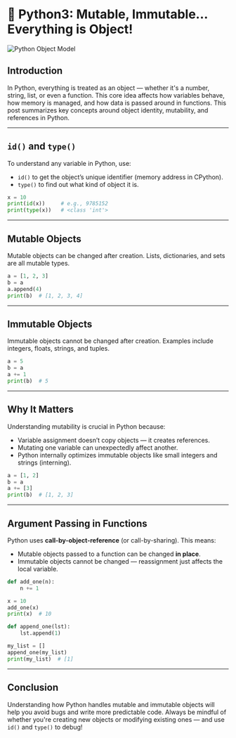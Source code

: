 # 🐍 Python3: Mutable, Immutable... Everything is Object!

![Python Object Model](https://upload.wikimedia.org/wikipedia/commons/c/c3/Python-logo-notext.svg)

## Introduction
In Python, everything is treated as an object — whether it's a number, string, list, or even a function. This core idea affects how variables behave, how memory is managed, and how data is passed around in functions. This post summarizes key concepts around object identity, mutability, and references in Python.

---

## `id()` and `type()`
To understand any variable in Python, use:
- `id()` to get the object’s unique identifier (memory address in CPython).
- `type()` to find out what kind of object it is.

```python
x = 10
print(id(x))     # e.g., 9785152
print(type(x))   # <class 'int'>
```

---

## Mutable Objects
Mutable objects can be changed after creation. Lists, dictionaries, and sets are all mutable types.

```python
a = [1, 2, 3]
b = a
a.append(4)
print(b)  # [1, 2, 3, 4]
```

---

## Immutable Objects
Immutable objects cannot be changed after creation. Examples include integers, floats, strings, and tuples.

```python
a = 5
b = a
a += 1
print(b)  # 5
```

---

## Why It Matters
Understanding mutability is crucial in Python because:
- Variable assignment doesn’t copy objects — it creates references.
- Mutating one variable can unexpectedly affect another.
- Python internally optimizes immutable objects like small integers and strings (interning).

```python
a = [1, 2]
b = a
a += [3]
print(b)  # [1, 2, 3]
```

---

## Argument Passing in Functions
Python uses **call-by-object-reference** (or call-by-sharing). This means:
- Mutable objects passed to a function can be changed **in place**.
- Immutable objects cannot be changed — reassignment just affects the local variable.

```python
def add_one(n):
    n += 1

x = 10
add_one(x)
print(x)  # 10

def append_one(lst):
    lst.append(1)

my_list = []
append_one(my_list)
print(my_list)  # [1]
```

---

## Conclusion
Understanding how Python handles mutable and immutable objects will help you avoid bugs and write more predictable code. Always be mindful of whether you're creating new objects or modifying existing ones — and use `id()` and `type()` to debug!
